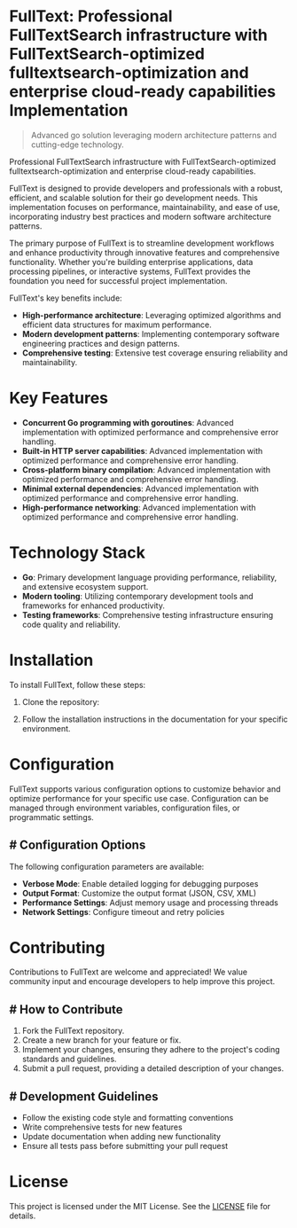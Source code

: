 <!-- fallback_FullText_20250824095832_16024 -->

# FullText: Professional FullTextSearch infrastructure with FullTextSearch-optimized fulltextsearch-optimization and enterprise cloud-ready capabilities Implementation
> Advanced go solution leveraging modern architecture patterns and cutting-edge technology.

Professional FullTextSearch infrastructure with FullTextSearch-optimized fulltextsearch-optimization and enterprise cloud-ready capabilities.

FullText is designed to provide developers and professionals with a robust, efficient, and scalable solution for their go development needs. This implementation focuses on performance, maintainability, and ease of use, incorporating industry best practices and modern software architecture patterns.

The primary purpose of FullText is to streamline development workflows and enhance productivity through innovative features and comprehensive functionality. Whether you're building enterprise applications, data processing pipelines, or interactive systems, FullText provides the foundation you need for successful project implementation.

FullText's key benefits include:

* **High-performance architecture**: Leveraging optimized algorithms and efficient data structures for maximum performance.
* **Modern development patterns**: Implementing contemporary software engineering practices and design patterns.
* **Comprehensive testing**: Extensive test coverage ensuring reliability and maintainability.

# Key Features

* **Concurrent Go programming with goroutines**: Advanced implementation with optimized performance and comprehensive error handling.
* **Built-in HTTP server capabilities**: Advanced implementation with optimized performance and comprehensive error handling.
* **Cross-platform binary compilation**: Advanced implementation with optimized performance and comprehensive error handling.
* **Minimal external dependencies**: Advanced implementation with optimized performance and comprehensive error handling.
* **High-performance networking**: Advanced implementation with optimized performance and comprehensive error handling.

# Technology Stack

* **Go**: Primary development language providing performance, reliability, and extensive ecosystem support.
* **Modern tooling**: Utilizing contemporary development tools and frameworks for enhanced productivity.
* **Testing frameworks**: Comprehensive testing infrastructure ensuring code quality and reliability.

# Installation

To install FullText, follow these steps:

1. Clone the repository:


2. Follow the installation instructions in the documentation for your specific environment.

# Configuration

FullText supports various configuration options to customize behavior and optimize performance for your specific use case. Configuration can be managed through environment variables, configuration files, or programmatic settings.

## # Configuration Options

The following configuration parameters are available:

* **Verbose Mode**: Enable detailed logging for debugging purposes
* **Output Format**: Customize the output format (JSON, CSV, XML)
* **Performance Settings**: Adjust memory usage and processing threads
* **Network Settings**: Configure timeout and retry policies

# Contributing

Contributions to FullText are welcome and appreciated! We value community input and encourage developers to help improve this project.

## # How to Contribute

1. Fork the FullText repository.
2. Create a new branch for your feature or fix.
3. Implement your changes, ensuring they adhere to the project's coding standards and guidelines.
4. Submit a pull request, providing a detailed description of your changes.

## # Development Guidelines

* Follow the existing code style and formatting conventions
* Write comprehensive tests for new features
* Update documentation when adding new functionality
* Ensure all tests pass before submitting your pull request

# License

This project is licensed under the MIT License. See the [LICENSE](https://github.com/Jennifercruz23/FullText/blob/main/LICENSE) file for details.
